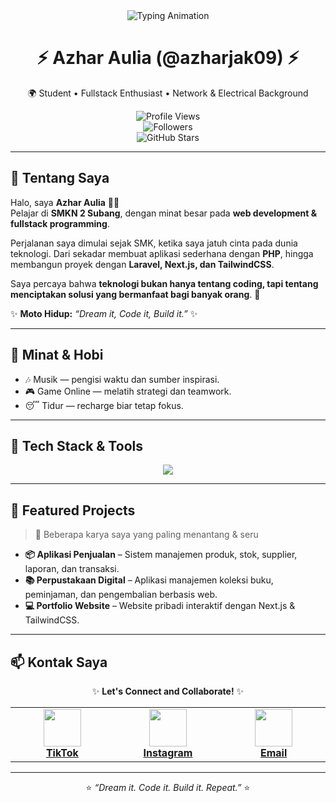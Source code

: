 <div align="center">

<img src="https://readme-typing-svg.herokuapp.com?font=Poppins&weight=700&size=30&duration=3000&pause=1000&color=00D1FF&center=true&vCenter=true&width=800&lines=Hello+👋,+I'm+Azhar+Aulia;Fullstack+Developer+Enthusiast;Laravel+%7C+PHP+%7C+MySQL+%7C+Next.js;Welcome+to+My+GitHub+Profile!+🚀" alt="Typing Animation" />

# ⚡ Azhar Aulia (@azharjak09) ⚡  
🌍 Student • Fullstack Enthusiast • Network & Electrical Background  

![Profile Views](https://komarev.com/ghpvc/?username=azharjak09&color=00C4FF&style=for-the-badge)  
![Followers](https://img.shields.io/github/followers/azharjak09?style=for-the-badge&logo=github&color=blue)  
![GitHub Stars](https://img.shields.io/github/stars/azharjak09?style=for-the-badge&logo=github&color=yellow)  

</div>

---

## 🙋 Tentang Saya  
Halo, saya **Azhar Aulia** 👨‍💻  
Pelajar di **SMKN 2 Subang**, dengan minat besar pada **web development & fullstack programming**.  

Perjalanan saya dimulai sejak SMK, ketika saya jatuh cinta pada dunia teknologi. Dari sekadar membuat aplikasi sederhana dengan **PHP**, hingga membangun proyek dengan **Laravel, Next.js, dan TailwindCSS**.  

Saya percaya bahwa **teknologi bukan hanya tentang coding, tapi tentang menciptakan solusi yang bermanfaat bagi banyak orang**. 🚀  

✨ **Moto Hidup:** *“Dream it, Code it, Build it.”* ✨  

---

## 🎯 Minat & Hobi
- 🎶 Musik — pengisi waktu dan sumber inspirasi.  
- 🎮 Game Online — melatih strategi dan teamwork.  
- 😴 Tidur — recharge biar tetap fokus.  

---

## 🧰 Tech Stack & Tools  
<div align="center">

<img src="https://skillicons.dev/icons?i=laravel,php,mysql,nextjs,react,js,nodejs,bootstrap,tailwind,vscode,git,github" />

</div>  

---

## 📌 Featured Projects  
> 🚀 Beberapa karya saya yang paling menantang & seru  

- **📦 Aplikasi Penjualan** – Sistem manajemen produk, stok, supplier, laporan, dan transaksi.  
- **📚 Perpustakaan Digital** – Aplikasi manajemen koleksi buku, peminjaman, dan pengembalian berbasis web.  
- **💻 Portfolio Website** – Website pribadi interaktif dengan Next.js & TailwindCSS.  

---

## 📫 Kontak Saya  
<div align="center">

✨ **Let's Connect and Collaborate!** ✨  

<table>
  <tr>
    <td align="center" width="200">
      <a href="https://www.tiktok.com/@azharjak09">
        <img src="https://cdn-icons-png.flaticon.com/512/3046/3046125.png" width="60"/><br/>
        <b>TikTok</b>
      </a>
    </td>
    <td align="center" width="200">
      <a href="https://instagram.com/azharjak09">
        <img src="https://cdn-icons-png.flaticon.com/512/174/174855.png" width="60"/><br/>
        <b>Instagram</b>
      </a>
    </td>
    <td align="center" width="200">
      <a href="mailto:azharjack28@gmail.com">
        <img src="https://cdn-icons-png.flaticon.com/512/732/732200.png" width="60"/><br/>
        <b>Email</b>
      </a>
    </td>
  </tr>
</table>

</div>

---

<div align="center">

⭐ *“Dream it. Code it. Build it. Repeat.”* ⭐  

</div>
